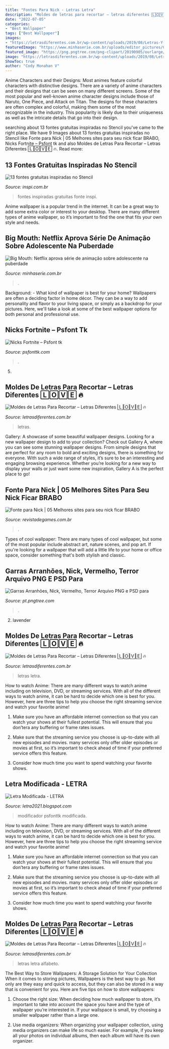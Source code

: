 ```yaml
---
title: "Fontes Para Nick - Letras Letra"
description: "Moldes de letras para recortar – letras diferentes 🄻🄾🅅🄴 🔥"
date: "2022-07-05"
categories:
- "Best Wallpaper"
tags: ["Best Wallpaper"]
images:
- "https://letrasdiferentes.com.br/wp-content/uploads/2019/08/Letras-Y-para-imprimir-grátis-moldes-de-letras-para-recortar-768x1086.jpg"
featuredImage: "https://www.minhaserie.com.br/uploads/editor_pictures/000/032/987/content_pic.jpg"
featured_image: "https://png.pngtree.com/png-clipart/20190905/ourlarge/pngtree-claws-scratches-561563-png-image_1725022.jpg"
image: "https://letrasdiferentes.com.br/wp-content/uploads/2019/08/Letras-Y-para-imprimir-grátis-moldes-de-letras-para-recortar-768x1086.jpg"
ShowToc: true
author: "Cody Monahan V"
---
```



Anime Characters and their Designs: Most animes feature colorful characters with distinctive designs.
There are a variety of anime characters and their designs that can be seen on many different screens. Some of the most popular and well-known anime character designs include those of Naruto, One Piece, and Attack on Titan. The designs for these characters are often complex and colorful, making them some of the most recognizable in the industry. This popularity is likely due to their uniqueness as well as the intricate details that go into their design.

	

		
searching about 13 fontes gratuitas inspiradas no Stencil you've came to the right place. We have 9 Images about 13 fontes gratuitas inspiradas no Stencil like Fonte para Nick | 05 Melhores sites para seu nick ficar BRABO, Nicks Fortnite – Psfont tk and also Moldes de Letras Para Recortar – Letras Diferentes 🄻🄾🅅🄴 🔥. Read more:
		
    
## 13 Fontes Gratuitas Inspiradas No Stencil

<img loading=lazy src="https://i2.wp.com/inspi.com.br/wp-content/uploads/2016/07/Unconform-Round.jpg?resize=535%2C278" onerror="this.onerror=null;this.src='https://tse3.mm.bing.net/th?id=OIP.KM9L_1FhhIo5_bADmKzsTwHaD2&amp;pid=15.1';" alt="13 fontes gratuitas inspiradas no Stencil">

_Source: inspi.com.br_

>fontes inspiradas gratuitas fonte inspi. 

	

Anime wallpaper is a popular trend in the internet. It can be a great way to add some extra color or interest to your desktop. There are many different types of anime wallpaper, so it’s important to find the one that fits your own style and needs.

    
## Big Mouth: Netflix Aprova Série De Animação Sobre Adolescente Na Puberdade

<img loading=lazy src="https://www.minhaserie.com.br/uploads/editor_pictures/000/032/987/content_pic.jpg" onerror="this.onerror=null;this.src='https://tse3.mm.bing.net/th?id=OIP.2JG8-BzMdyemKwLAK1ExFgHaFj&amp;pid=15.1';" alt="Big Mouth: Netflix aprova série de animação sobre adolescente na puberdade">

_Source: minhaserie.com.br_

>. 

	

Background: - What kind of wallpaper is best for your home?
Wallpapers are often a deciding factor in home décor. They can be a way to add personality and flavor to your living space, or simply as a backdrop for your pictures. Here, we'll take a look at some of the best wallpaper options for both personal and professional use.

    
## Nicks Fortnite – Psfont Tk

<img loading=lazy src="https://psfonttk.com/wp-content/uploads/2019/05/Nick-diferente.jpg" onerror="this.onerror=null;this.src='https://tse4.mm.bing.net/th?id=OIP.dKYPSZEBFOyHWCc3pgA-LwHaEK&amp;pid=15.1';" alt="Nicks Fortnite – Psfont tk">

_Source: psfonttk.com_

>. 

	

5.

    
## Moldes De Letras Para Recortar – Letras Diferentes 🄻🄾🅅🄴 🔥

<img loading=lazy src="https://letrasdiferentes.com.br/wp-content/uploads/2019/08/Letras-Y-para-imprimir-grátis-moldes-de-letras-para-recortar-768x1086.jpg" onerror="this.onerror=null;this.src='https://tse4.mm.bing.net/th?id=OIP.R8tw-mJ0h43Y4tUnBFTOAAHaKe&amp;pid=15.1';" alt="Moldes de Letras Para Recortar – Letras Diferentes 🄻🄾🅅🄴 🔥">

_Source: letrasdiferentes.com.br_

>letras. 

	

Gallery: A showcase of some beautiful wallpaper designs.
Looking for a new wallpaper design to add to your collection? Check out Gallery A, where you can see some stunning wallpaper designs. From simple designs that are perfect for any room to bold and exciting designs, there is something for everyone. With such a wide range of styles, it’s sure to be an interesting and engaging browsing experience. Whether you’re looking for a new way to display your walls or just want some new inspiration, Gallery A is the perfect place to go!





	
	
    
## Fonte Para Nick | 05 Melhores Sites Para Seu Nick Ficar BRABO

<img loading=lazy src="https://revistadegames.com.br/wp-content/uploads/2021/05/fonte-para-nick-da-mobile-verso2-300x251.png" onerror="this.onerror=null;this.src='https://tse4.mm.bing.net/th?id=OIP.SqGe5-V-g8021-cl-HuP2gAAAA&amp;pid=15.1';" alt="Fonte para Nick | 05 Melhores sites para seu nick ficar BRABO">

_Source: revistadegames.com.br_

>. 

	

Types of cool wallpaper:
There are many types of cool wallpaper, but some of the most popular include abstract art, nature scenes, and pop art. If you're looking for a wallpaper that will add a little life to your home or office space, consider something that's both stylish and classic.

    
## Garras Arranhões, Nick, Vermelho, Terror Arquivo PNG E PSD Para

<img loading=lazy src="https://png.pngtree.com/png-clipart/20190905/ourlarge/pngtree-claws-scratches-561563-png-image_1725022.jpg" onerror="this.onerror=null;this.src='https://tse1.mm.bing.net/th?id=OIP.HBmMD_owRL-YECR5jVAJ5gHaHa&amp;pid=15.1';" alt="Garras Arranhões, Nick, Vermelho, Terror Arquivo PNG e PSD para">

_Source: pt.pngtree.com_

>. 

	

2. lavender 

    
## Moldes De Letras Para Recortar – Letras Diferentes 🄻🄾🅅🄴 🔥

<img loading=lazy src="https://i2.wp.com/letrasdiferentes.com.br/wp-content/uploads/2019/08/Letras-B-para-imprimir-grátis-moldes-de-letras-para-recortar.jpg?fit=715%2C1011&amp;ssl=1" onerror="this.onerror=null;this.src='https://tse1.mm.bing.net/th?id=OIP.2Le6NwOTRImjV9POOwBPagHaKe&amp;pid=15.1';" alt="Moldes de Letras Para Recortar – Letras Diferentes 🄻🄾🅅🄴 🔥">

_Source: letrasdiferentes.com.br_

>letras letra. 

	

How to watch Anime: There are many different ways to watch anime including on television, DVD, or streaming services.
With all of the different ways to watch anime, it can be hard to decide which one is best for you. However, here are three tips to help you choose the right streaming service and watch your favorite anime!
1. Make sure you have an affordable internet connection so that you can watch your shows at their fullest potential. This will ensure that you don’tera any buffering or frame rates issues.

2. Make sure that the streaming service you choose is up-to-date with all new episodes and movies. many services only offer older episodes or movies at first, so it’s important to check ahead of time if your preferred service offers this feature.

3. Consider how much time you want to spend watching your favorite shows.

    
## Letra Modificada - LETRA

<img loading=lazy src="https://psfonttk.com/wp-content/uploads/2019/03/Modificador-de-letras.png" onerror="this.onerror=null;this.src='https://tse3.mm.bing.net/th?id=OIP.IicXGFSO4phCQR7xlx11KgHaD0&amp;pid=15.1';" alt="Letra Modificada - LETRA">

_Source: letra2021.blogspot.com_

>modificador psfonttk modificada. 

	

How to watch Anime: There are many different ways to watch anime including on television, DVD, or streaming services.
With all of the different ways to watch anime, it can be hard to decide which one is best for you. However, here are three tips to help you choose the right streaming service and watch your favorite anime!
1. Make sure you have an affordable internet connection so that you can watch your shows at their fullest potential. This will ensure that you don’tera any buffering or frame rates issues.

2. Make sure that the streaming service you choose is up-to-date with all new episodes and movies. many services only offer older episodes or movies at first, so it’s important to check ahead of time if your preferred service offers this feature.

3. Consider how much time you want to spend watching your favorite shows.

    
## Moldes De Letras Para Recortar – Letras Diferentes 🄻🄾🅅🄴 🔥

<img loading=lazy src="https://letrasdiferentes.com.br/wp-content/uploads/2019/08/Letras-T-para-imprimir-grátis-moldes-de-letras-para-recortar-724x1024.jpg" onerror="this.onerror=null;this.src='https://tse1.mm.bing.net/th?id=OIP.TW0KlkNUsi0vcJugmubs0QHaKe&amp;pid=15.1';" alt="Moldes de Letras Para Recortar – Letras Diferentes 🄻🄾🅅🄴 🔥">

_Source: letrasdiferentes.com.br_

>letras letra alfabeto. 

	

The Best Way to Store Wallpapers: A Storage Solution for Your Collection
When it comes to storing pictures, Wallpapers is the best way to go. Not only are they easy and quick to access, but they can also be stored in a way that is convenient for you. Here are five tips on how to store wallpapers:
1) Choose the right size: When deciding how much wallpaper to store, it’s important to take into account the space you have and the type of wallpaper you’re interested in. If your wallspace is small, try choosing a smaller wallpaper rather than a large one.

2) Use media organizers: When organizing your wallpaper collection, using media organizers can make life so much easier. For example, if you keep all your photos on individual albums, then each album will have its own organizer.

